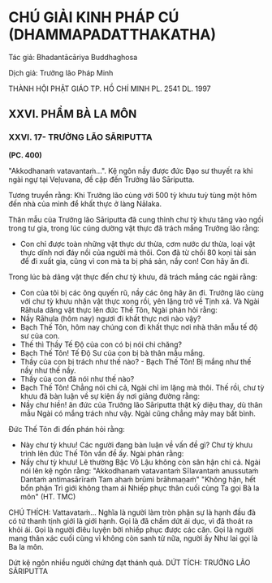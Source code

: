 # CHÚ GIẢI KINH PHÁP CÚ (DHAMMAPADATTHAKATHA)

Tác giả: Bhadantācāriya Buddhaghosa

Dịch giả: Trưởng lão Pháp Minh

THÀNH HỘI PHẬT GIÁO TP. HỒ CHÍ MINH
PL. 2541 DL. 1997

## XXVI. PHẨM BÀ LA MÔN

### XXVI. 17- TRƯỞNG LÃO SĀRIPUTTA

**(PC. 400)**

"Akkodhanaṁ vatavantaṁ...". Kệ ngôn nầy được đức Đạo sư thuyết ra khi ngài ngự tại
Veḷuvana, đề cập đến Trưởng lão Sāriputta.

Tương truyền rằng: Khi Trưởng lão cùng với 500 tỳ khưu tuỳ tùng một hôm đến nhà của mình để khất thực ở làng Nālaka.

Thân mẫu của Trưởng lão Sāriputta đã cung thỉnh chư tỳ khưu tăng vào ngồi trong tư gia, trong lúc cúng dường vật thực đã trách mắng Trưởng lão rằng:

- Con chỉ được toàn những vật thực dư thừa, cơm nước dư thừa, loại vật thực dính nơi đáy nồi của người mà thôi. Con đã từ chối 80 koṇi tài sản để đi xuất gia, cũng vì con mà ta bị phá sản, nầy con! Con hãy ăn đi.

Trong lúc bà dâng vật thực đến chư tỳ khưu, đã trách mắng các ngài rằng:

- Con của tôi bị các ông quyến rũ, nầy các ông hãy ăn đi.
  Trưởng lão cùng với chư tỳ khưu nhận vật thực xong rồi, yên lặng trở về Tịnh xá.
  Và Ngài Rāhula dâng vật thực lên đức Thế Tôn, Ngài phán hỏi rằng:
- Nầy Rāhula (hôm nay) ngươi đi khất thực nơi nào vậy?
- Bạch Thế Tôn, hôm nay chúng con đi khất thực nơi nhà thân mẫu tế độ sư của con.
- Thế thì Thầy Tế Độ của con có bị nói chi chăng?
- Bạch Thế Tôn! Tế Độ Sư của con bị bà thân mẫu mắng.
- Thầy của con bị trách như thế nào? - Bạch Thế Tôn! Bị mắng như thế nầy như thế nầy.
- Thầy của con đã nói như thế nào?
- Bạch Thế Tôn! Chẳng nói chi cả, Ngài chỉ im lặng mà thôi.
  Thế rồi, chư tỳ khưu đã bàn luận về sự kiện ấy nơi giảng đường rằng:
- Nầy chư hiền! ân đức của Trưởng lão Sāriputta thật kỳ diệu thay, dù thân mẫu Ngài có mắng trách như vậy. Ngài cũng chẳng mảy may bất bình.

Đức Thế Tôn đi đến phán hỏi rằng:

- Này chư tỳ khưu! Các người đang bàn luận về vấn đề gì?
  Chư tỳ khưu trình lên đức Thế Tôn vấn đề ấy. Ngài phán rằng:
- Nầy chư tỳ khưu! Lẽ thường Bậc Vô Lậu không còn sân hận chi cả. Ngài nói lên kệ ngôn rằng: "Akkodhanaṁ vatavantaṁ
  Sīlavantaṁ anussutaṁ
  Dantaṁ antimasārīraṁ
  Tam ahaṁ brūmi brāhmaṇaṁ" "Không hận, hết bổn phận
  Trì giới không tham ái
  Nhiếp phục thân cuối cùng
  Ta gọi Bà la môn" (HT. TMC)

CHÚ THÍCH:
Vattavataṁ... Nghĩa là người làm tròn phận sự là hạnh đầu đà có tứ thanh tịnh giới là giới hạnh.
Gọi là đã chấm dứt ái dục, vì đã thoát ra khỏi ái. Gọi là người điêu luyện bởi nhiếp phục được các căn. Gọi là người mang thân xác cuối cùng vì không còn sanh tử nữa, người ấy Như lai gọi là Ba la môn.

Dứt kệ ngôn nhiều ngưởi chứng đạt thánh quả.
DỨT TÍCH: TRƯỞNG LÃO SĀRIPUTTA
